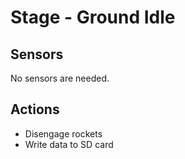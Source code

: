 # Stage - Ground Idle
## Sensors
No sensors are needed.
## Actions
- Disengage rockets
- Write data to SD card